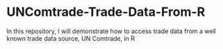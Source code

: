 # UNComtrade-Trade-Data-From-R
In this repository, I will demonstrate how to access trade data from a well known trade data source, UN Comtrade, in R
